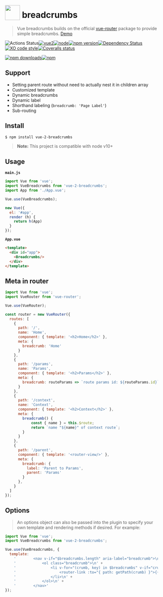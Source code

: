 # <a href="https://vuejs.org" target="_blank"><img valign="text-bottom" height="49" src="https://vuejs.org/images/logo.png"></a> breadcrumbs 
> Vue breadcrumbs builds on the official [vue-router](https://github.com/vuejs/vue-router) package to provide simple breadcrumbs. [Demo](https://scrum.github.io/vue-2-breadcrumbs/)

![Actions Status](https://github.com/scrum/vue-2-breadcrumbs/workflows/nodejs.yml/badge.svg?style=flat-square)[![vue2](https://img.shields.io/badge/vue-2.x-brightgreen.svg?style=flat-square)](https://vuejs.org/)[![node](https://img.shields.io/node/v/post-sequence.svg?style=flat-square)]()[![npm version](https://img.shields.io/npm/v/vue-2-breadcrumbs.svg?style=flat-square)](https://www.npmjs.com/package/vue-2-breadcrumbs)[![Dependency Status](https://david-dm.org/scrum/vue-2-breadcrumbs.svg?style=flat-square)](https://david-dm.org/scrum/vue-2-breadcrumbs)[![XO code style](https://img.shields.io/badge/code_style-XO-5ed9c7.svg?style=flat-square)](https://github.com/sindresorhus/xo)[![Coveralls status](https://img.shields.io/coveralls/Scrum/vue-2-breadcrumbs.svg?style=flat-square)](https://coveralls.io/r/Scrum/vue-2-breadcrumbs)

[![npm downloads](https://img.shields.io/npm/dm/vue-2-breadcrumbs.svg?style=flat-square)](https://www.npmjs.com/package/vue-2-breadcrumbs)[![npm](https://img.shields.io/npm/dt/vue-2-breadcrumbs.svg?style=flat-square)](https://www.npmjs.com/package/vue-2-breadcrumbs)

## Support
- Setting parent route without need to actually nest it in children array
- Customized template
- Dynamic breadcrumbs 
- Dynamic label 
- Shorthand labeling (`breadcrumb: 'Page Label'`)
- Sub-routing


## Install

```bash
$ npm install vue-2-breadcrumbs
```

> **Note:** This project is compatible with node v10+


## Usage

**`main.js`**
```js
import Vue from 'vue';
import VueBreadcrumbs from 'vue-2-breadcrumbs';
import App from './App.vue';

Vue.use(VueBreadcrumbs);

new Vue({
  el: '#app',
  render (h) {
    return h(App)
  }
});
```
**`App.vue`**
```html
<template>
  <div id="app">
    <Breadcrumbs/>
  </div>
</template>
```

## Meta in router
```js
import Vue from 'vue';
import VueRouter from 'vue-router';

Vue.use(VueRouter);

const router = new VueRouter({
  routes: [
    {
      path: '/',
      name: 'Home',
      component: { template: '<h2>Home</h2>' },
      meta: {
        breadcrumb: 'Home'
      }
    },
    {
      path: '/params',
      name: 'Params',
      component: { template: '<h2>Params</h2>' },
      meta: {
        breadcrumb: routeParams => `route params id: ${routeParams.id}`
      }
    },
    {
      path: '/context',
      name: 'Context',
      component: { template: '<h2>Context</h2>' },
      meta: {
        breadcrumb() {
            const { name } = this.$route;
            return `name "${name}" of context route`;
        }
      }
    },
    {
      path: '/parent',
      component: { template: '<router-view/>' },
      meta: {
        breadcrumb: {
          label: 'Parent to Params',
          parent: 'Params'
        }
      },
    }
  ]
});
```
## Options
> An options object can also be passed into the plugin to specify your own template and rendering methods if desired. For example:

```js
import Vue from 'vue';
import VueBreadcrumbs from 'vue-2-breadcrumbs';

Vue.use(VueBreadcrumbs, {
  template:
    '        <nav v-if="$breadcrumbs.length" aria-label="breadcrumb">\n' +
    '            <ol class="breadcrumb">\n' +
    '                <li v-for="(crumb, key) in $breadcrumbs" v-if="crumb.meta.breadcrumb" :key="key" class="breadcrumb-item active" aria-current="page">\n' +
    '                    <router-link :to="{ path: getPath(crumb) }">{{ getBreadcrumb(crumb.meta.breadcrumb) }}</router-link>' +
    '                </li>\n' +
    '            </ol>\n' +
    '        </nav>'
});
```
